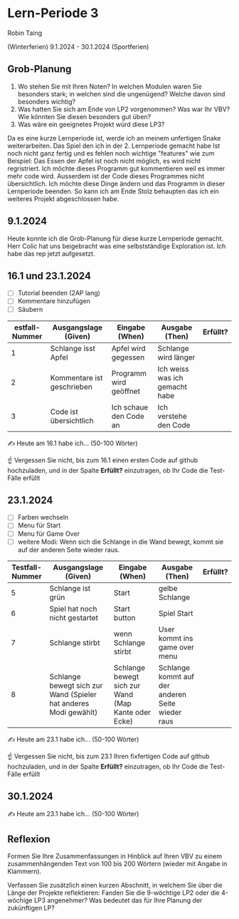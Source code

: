 # Lern-Periode 3

Robin Taing

(Winterferien) 9.1.2024 - 30.1.2024 (Sportferien)

## Grob-Planung

1. Wo stehen Sie mit Ihren Noten? In welchen Modulen waren Sie besonders stark; in welchen sind die ungenügend? Welche davon sind besonders wichtig?
2. Was hatten Sie sich am Ende von LP2 vorgenommen? Was war Ihr VBV? Wie könnten Sie diesen besonders gut üben?
3. Was wäre ein geeignetes Projekt würd diese LP3?

Da es eine kurze Lernperiode ist, werde ich an meinem unfertigen Snake weiterarbeiten. Das Spiel den ich in der 2. Lernperiode gemacht habe Ist noch nicht ganz fertig und es fehlen noch wichtige "features" wie zum Beispiel: Das Essen der Apfel ist noch nicht möglich, es wird nicht regristriert. Ich möchte dieses Programm gut kommentieren weil es immer mehr code wird. Ausserdem ist der Code dieses Programmes nicht übersichtlich. Ich möchte diese Dinge ändern und das Programm in dieser Lernperiode beenden. So kann ich am Ende Stolz behaupten das ich ein weiteres Projekt abgeschlossen habe.

## 9.1.2024

Heute konnte ich die Grob-Planung für diese kurze Lernperiode gemacht. Herr Colic hat uns beigebracht was eine selbstständige Exploration ist. Ich habe das rep jetzt aufgesetzt.

## 16.1 und 23.1.2024

- [ ] Tutorial beenden (2AP lang)
- [ ] Kommentare hinzufügen
- [ ] Säubern

| estfall-Nummer | Ausgangslage (Given) | Eingabe (When) | Ausgabe (Then) | Erfüllt? |
| -------------- | -------------------- | -------------- | -------------- | -------- |
| 1              | Schlange isst Apfel  | Apfel wird gegessen     |  Schlange wird länger  |          |
| 2              | Kommentare ist geschrieben | Programm wird geöffnet | Ich weiss was ich gemacht habe |          |
| 3              | Code ist übersichtlich   | Ich schaue den Code an | Ich verstehe den Code   |          |


✍️ Heute am 16.1 habe ich... (50-100 Wörter)

☝️ Vergessen Sie nicht, bis zum 16.1 einen ersten Code auf github hochzuladen, und in der Spalte **Erfüllt?** einzutragen, ob Ihr Code die Test-Fälle erfüllt

## 23.1.2024

- [ ] Farben wechseln
- [ ] Menu für Start
- [ ] Menu für Game Over
- [ ] weitere Modi: Wenn sich die Schlange in die Wand bewegt, kommt sie auf der anderen Seite wieder raus.
      
| Testfall-Nummer | Ausgangslage (Given) | Eingabe (When) | Ausgabe (Then) | Erfüllt? |
| --------------- | -------------------- | -------------- | -------------- | -------- |
| 5               |  Schlange ist grün   | Start |    gelbe Schlange            |          |
| 6               |  Spiel hat noch nicht gestartet |  Start button  | Spiel Start|          |
|              7  |  Schlange stirbt                    | wenn Schlange stirbt| User kommt ins game over menu            |          |
| 8 |Schlange bewegt sich zur Wand (Spieler hat anderes Modi gewählt)| Schlange bewegt sich zur Wand (Map Kante oder Ecke) | Schlange kommt auf der anderen Seite wieder raus    |          |

✍️ Heute am 23.1 habe ich... (50-100 Wörter)

☝️ Vergessen Sie nicht, bis zum 23.1 Ihren fixfertigen Code auf github hochzuladen, und in der Spalte **Erfüllt?** einzutragen, ob Ihr Code die Test-Fälle erfüllt

## 30.1.2024

✍️ Heute am 23.1 habe ich... (50-100 Wörter)

## Reflexion

Formen Sie Ihre Zusammenfassungen in Hinblick auf Ihren VBV zu einem zusammenhängenden Text von 100 bis 200 Wörtern (wieder mit Angabe in Klammern).

Verfassen Sie zusätzlich einen kurzen Abschnitt, in welchem Sie über die Länge der Projekte reflektieren: Fanden Sie die 9-wöchtige LP2 oder die 4-wöchige LP3 angenehmer? Was bedeutet das für Ihre Planung der zukünftigen LP?
